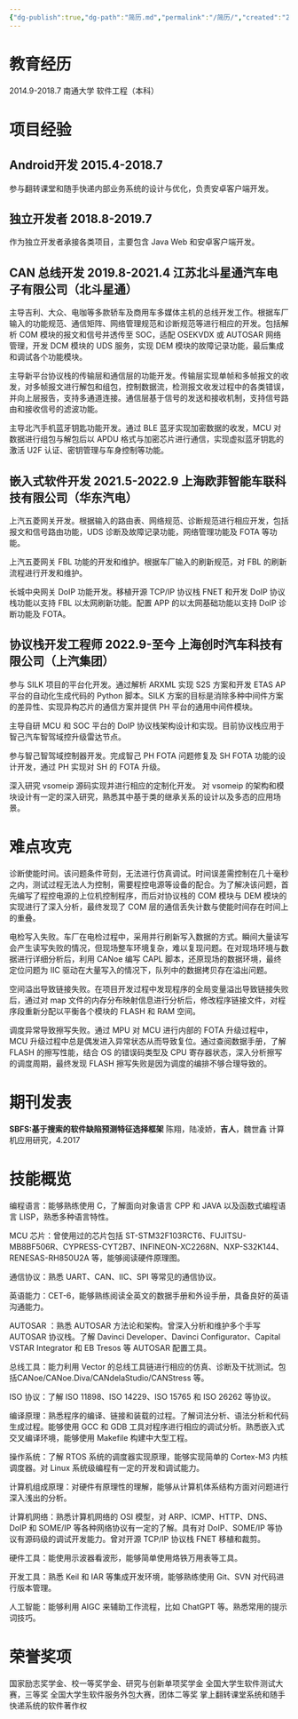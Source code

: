 ```yaml
---
{"dg-publish":true,"dg-path":"简历.md","permalink":"/简历/","created":"2023-09-06T14:23:45.000+08:00","updated":"2024-01-28T11:16:02.000+08:00"}
---
```


# 教育经历

2014.9-2018.7 南通大学 软件工程（本科）

# 项目经验

## Android开发 2015.4-2018.7

参与翻转课堂和随手快递内部业务系统的设计与优化，负责安卓客户端开发。

## 独立开发者 2018.8-2019.7

作为独立开发者承接各类项目，主要包含 Java Web 和安卓客户端开发。

## CAN 总线开发 2019.8-2021.4 江苏北斗星通汽车电子有限公司（北斗星通）

主导吉利、大众、电咖等多款轿车及商用车多媒体主机的总线开发工作。根据车厂输入的功能规范、通信矩阵、网络管理规范和诊断规范等进行相应的开发。包括解析 COM 模块的报文和信号并透传至 SOC，适配 OSEKVDX 或 AUTOSAR 网络管理，开发 DCM 模块的 UDS 服务，实现 DEM 模块的故障记录功能，最后集成和调试各个功能模块。

主导新平台协议栈的传输层和通信层的功能开发。传输层实现单帧和多帧报文的收发，对多帧报文进行解包和组包，控制数据流，检测报文收发过程中的各类错误，并向上层报告，支持多通道连接。通信层基于信号的发送和接收机制，支持信号路由和接收信号的滤波功能。

主导北汽手机蓝牙钥匙功能开发。通过 BLE 蓝牙实现加密数据的收发，MCU 对数据进行组包与解包后以 APDU 格式与加密芯片进行通信，实现虚拟蓝牙钥匙的激活 U2F 认证、密钥管理与车身控制等功能。

## 嵌入式软件开发 2021.5-2022.9 上海欧菲智能车联科技有限公司（华东汽电）

上汽五菱网关开发。根据输入的路由表、网络规范、诊断规范进行相应开发，包括报文和信号路由功能，UDS 诊断及故障记录功能，网络管理功能及 FOTA 等功能。

上汽五菱网关 FBL 功能的开发和维护。根据车厂输入的刷新规范，对 FBL 的刷新流程进行开发和维护。

长城中央网关 DoIP 功能开发。移植开源 TCP/IP 协议栈 FNET 和开发 DoIP 协议栈功能以支持 FBL 以太网刷新功能。配置 APP 的以太网基础功能以支持 DoIP 诊断功能及 FOTA。

## 协议栈开发工程师 2022.9-至今 上海创时汽车科技有限公司（上汽集团）

参与 SILK 项目的平台化开发。通过解析 ARXML 实现 S2S 方案和开发 ETAS AP 平台的自动化生成代码的 Python 脚本。SILK 方案的目标是消除多种中间件方案的差异性、实现异构芯片的通信方案并提供 PH 平台的通用中间件模块。

主导自研 MCU 和 SOC 平台的 DoIP 协议栈架构设计和实现。目前协议栈应用于智己汽车智驾域控升级雷达节点。

参与智己智驾域控制器开发。完成智己 PH FOTA 问题修复及 SH FOTA 功能的设计开发，通过 PH 实现对 SH 的 FOTA 升级。

深入研究 vsomeip 源码实现并进行相应的定制化开发。 对 vsomeip 的架构和模块设计有一定的深入研究，熟悉其中基于类的继承关系的设计以及多态的应用场景。

# 难点攻克

诊断使能时间。该问题条件苛刻，无法进行仿真调试。时间误差需控制在几十毫秒之内，测试过程无法人为控制，需要程控电源等设备的配合。为了解决该问题，首先编写了程控电源的上位机控制程序，而后对协议栈的 COM 模块与 DEM 模块的实现进行了深入分析，最终发现了 COM 层的通信丢失计数与使能时间存在时间上的重叠。

电检写入失败。车厂在电检过程中，采用并行刷新写入数据的方式。瞬间大量读写会产生读写失败的情况，但现场整车环境复杂，难以复现问题。在对现场环境与数据进行详细分析后，利用 CANoe 编写 CAPL 脚本，还原现场的数据环境，最终定位问题为 IIC 驱动在大量写入的情况下，队列中的数据拷贝存在溢出问题。

空间溢出导致链接失败。在项目开发过程中发现程序的全局变量溢出导致链接失败后，通过对 map 文件的内存分布映射信息进行分析后，修改程序链接文件，对程序段重新分配以平衡各个模块的 FLASH 和 RAM 空间。

调度异常导致擦写失败。通过 MPU 对 MCU 进行内部的 FOTA 升级过程中，MCU 升级过程中总是偶发进入异常状态从而导致复位。通过查阅数据手册，了解 FLASH 的擦写性能，结合 OS 的错误码类型及 CPU 寄存器状态，深入分析擦写的调度周期，最终发现 FLASH 擦写失败是因为调度的编排不够合理导致的。

# 期刊发表

**SBFS:基于搜索的软件缺陷预测特征选择框架**
陈翔，陆凌娇，**吉人**，魏世鑫
计算机应用研究，4.2017

# 技能概览

编程语言：能够熟练使用 C，了解面向对象语言 CPP 和 JAVA 以及函数式编程语言 LISP，熟悉多种语言特性。

MCU 芯片：曾使用过的芯片包括 ST-STM32F103RCT6、FUJITSU-MB8BF506R、CYPRESS-CYT2B7、INFINEON-XC2268N、NXP-S32K144、RENESAS-RH850U2A 等，能够阅读硬件原理图。

通信协议：熟悉 UART、CAN、IIC、SPI 等常见的通信协议。

英语能力：CET-6，能够熟练阅读全英文的数据手册和外设手册，具备良好的英语沟通能力。

AUTOSAR ：熟悉 AUTOSAR 方法论和架构。曾深入分析和维护多个手写 AUTOSAR 协议栈。了解 Davinci Developer、Davinci Configurator、Capital VSTAR Integrator 和 EB Tresos 等 AUTOSAR 配置工具。

总线工具：能力利用 Vector 的总线工具链进行相应的仿真、诊断及干扰测试。包括CANoe/CANoe.Diva/CANdelaStudio/CANStress 等。

ISO 协议：了解 ISO 11898、ISO 14229、ISO 15765 和 ISO 26262 等协议。

编译原理：熟悉程序的编译、链接和装载的过程。了解词法分析、语法分析和代码生成过程。能够使用 GCC 和 GDB 工具对程序进行相应的调试分析。熟悉嵌入式交叉编译环境，能够使用 Makefile 构建中大型工程。

操作系统：了解 RTOS 系统的调度器实现原理，能够实现简单的 Cortex-M3 内核调度器。对 Linux 系统级编程有一定的开发和调试能力。

计算机组成原理：对硬件有原理性的理解，能够从计算机体系结构方面对问题进行深入浅出的分析。

计算机网络：熟悉计算机网络的 OSI 模型，对 ARP、ICMP、HTTP、DNS、DoIP 和 SOME/IP 等各种网络协议有一定的了解。具有对 DoIP、SOME/IP 等协议有源码级的调试开发能力。曾对开源 TCP/IP 协议栈 FNET 移植和裁剪。

硬件工具：能使用示波器看波形，能够简单使用烙铁万用表等工具。

开发工具：熟悉 Keil 和 IAR 等集成开发环境，能够熟练使用 Git、SVN 对代码进行版本管理。

人工智能：能够利用 AIGC 来辅助工作流程，比如 ChatGPT 等。熟悉常用的提示词技巧。 

# 荣誉奖项

国家励志奖学金、校一等奖学金、研究与创新单项奖学金
全国大学生软件测试大赛，三等奖
全国大学生软件服务外包大赛，团体二等奖
掌上翻转课堂系统和随手快递系统的软件著作权
